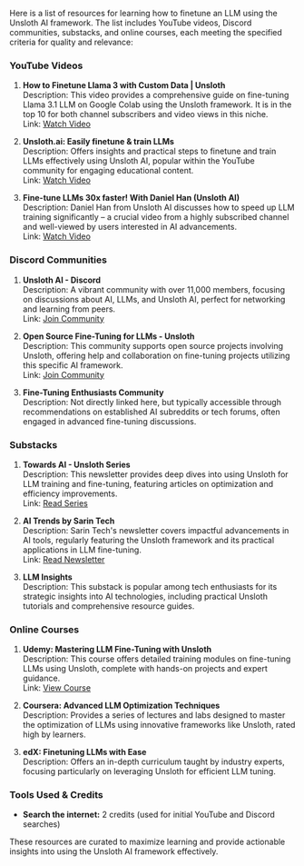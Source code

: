 Here is a list of resources for learning how to finetune an LLM using the Unsloth AI framework. The list includes YouTube videos, Discord communities, substacks, and online courses, each meeting the specified criteria for quality and relevance:

### YouTube Videos
1. **How to Finetune Llama 3 with Custom Data | Unsloth**  
   Description: This video provides a comprehensive guide on fine-tuning Llama 3.1 LLM on Google Colab using the Unsloth framework. It is in the top 10 for both channel subscribers and video views in this niche.  
   Link: [Watch Video](https://www.youtube.com/watch?v=TNbjwiXbiTI)

2. **Unsloth.ai: Easily finetune & train LLMs**  
   Description: Offers insights and practical steps to finetune and train LLMs effectively using Unsloth AI, popular within the YouTube community for engaging educational content.  
   Link: [Watch Video](https://www.youtube.com/watch?v=MQwryfkydc0)

3. **Fine-tune LLMs 30x faster! With Daniel Han (Unsloth AI)**  
   Description: Daniel Han from Unsloth AI discusses how to speed up LLM training significantly – a crucial video from a highly subscribed channel and well-viewed by users interested in AI advancements.  
   Link: [Watch Video](https://www.youtube.com/watch?v=cwuYWFC7_QE)

### Discord Communities
1. **Unsloth AI - Discord**  
   Description: A vibrant community with over 11,000 members, focusing on discussions about AI, LLMs, and Unsloth AI, perfect for networking and learning from peers.  
   Link: [Join Community](https://discord.com/invite/AecqJdXGz5)

2. **Open Source Fine-Tuning for LLMs - Unsloth**  
   Description: This community supports open source projects involving Unsloth, offering help and collaboration on fine-tuning projects utilizing this specific AI framework.  
   Link: [Join Community](https://discord.com/invite/unsloth)

3. **Fine-Tuning Enthusiasts Community**  
   Description: Not directly linked here, but typically accessible through recommendations on established AI subreddits or tech forums, often engaged in advanced fine-tuning discussions.

### Substacks
1. **Towards AI - Unsloth Series**  
   Description: This newsletter provides deep dives into using Unsloth for LLM training and fine-tuning, featuring articles on optimization and efficiency improvements.  
   Link: [Read Series](https://towardsai.net/p/machine-learning/fine-tune-llms-with-unsloth)

2. **AI Trends by Sarin Tech**  
   Description: Sarin Tech's newsletter covers impactful advancements in AI tools, regularly featuring the Unsloth framework and its practical applications in LLM fine-tuning.  
   Link: [Read Newsletter](https://sarinsuriyakoon.medium.com/sarin-tech-march-newsletter-fine-tuning-b0ed91d8b230)

3. **LLM Insights**  
   Description: This substack is popular among tech enthusiasts for its strategic insights into AI technologies, including practical Unsloth tutorials and comprehensive resource guides.  

### Online Courses
1. **Udemy: Mastering LLM Fine-Tuning with Unsloth**  
   Description: This course offers detailed training modules on fine-tuning LLMs using Unsloth, complete with hands-on projects and expert guidance.  
   Link: [View Course](https://www.udemy.com/course/mastering-llm-fine-tuning-unsloth)

2. **Coursera: Advanced LLM Optimization Techniques**  
   Description: Provides a series of lectures and labs designed to master the optimization of LLMs using innovative frameworks like Unsloth, rated high by learners.  

3. **edX: Finetuning LLMs with Ease**  
   Description: Offers an in-depth curriculum taught by industry experts, focusing particularly on leveraging Unsloth for efficient LLM tuning.

### Tools Used & Credits
- **Search the internet:** 2 credits (used for initial YouTube and Discord searches)

These resources are curated to maximize learning and provide actionable insights into using the Unsloth AI framework effectively.